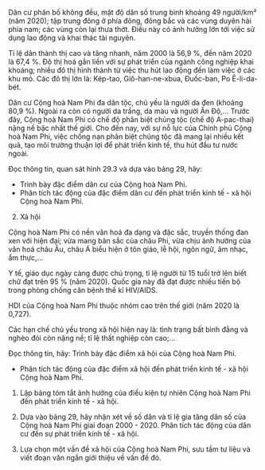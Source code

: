 Dân cư phân bố không đều, mật độ dân số trung bình khoảng 49 người/km² (năm 2020); tập trung đông ở phía đông, đông bắc và các vùng duyên hải phía nam; các vùng còn lại thưa thớt. Điều này có ảnh hưởng lớn tới việc sử dụng lao động và khai thác tài nguyên.

Tỉ lệ dân thành thị cao và tăng nhanh, năm 2000 là 56,9 %, đến năm 2020 là 67,4 %. Đô thị hoá gắn liền với sự phát triển của ngành công nghiệp khai khoáng; nhiều đô thị hình thành từ việc thu hút lao động đến làm việc ở các khu mỏ. Các đô thị lớn là: Kép-tao, Giô-han-ne-xbua, Đuốc-ban, Po Ê-li-da-bét.

Dân cư Cộng hoà Nam Phi đa dân tộc, chủ yếu là người da đen (khoảng 80,9 %). Ngoài ra còn có người da trắng, da màu và người Ấn Độ,... Trước đây, Cộng hoà Nam Phi có chế độ phân biệt chủng tộc (chế độ A-pac-thai) nặng nề bậc nhất thế giới. Cho đến nay, với sự nỗ lực của Chính phủ Cộng hoà Nam Phi, việc chống nạn phân biệt chủng tộc đã mang lại nhiều kết quả, tạo môi trường thuận lợi để phát triển kinh tế, thu hút đầu tư nước ngoài.

Đọc thông tin, quan sát hình 29.3 và dựa vào bảng 29, hãy:
- Trình bày đặc điểm dân cư của Cộng hoà Nam Phi.
- Phân tích tác động của đặc điểm dân cư đến phát triển kinh tế - xã hội Cộng hoà Nam Phi.

2. Xã hội

Cộng hoà Nam Phi có nền văn hoá đa dạng và đặc sắc, truyền thống đan xen với hiện đại; vừa mang bản sắc của châu Phi, vừa chịu ảnh hưởng của văn hoá châu Âu, châu Á biểu hiện ở tôn giáo, lễ hội, ngôn ngữ, âm nhạc, ẩm thực,...

Y tế, giáo dục ngày càng được chú trọng, tỉ lệ người từ 15 tuổi trở lên biết chữ đạt trên 95 % (năm 2020). Quốc gia này đã đạt được nhiều tiến bộ trong phòng chống căn bệnh thế kỉ HIV/AIDS.

HDI của Cộng hoà Nam Phi thuộc nhóm cao trên thế giới (năm 2020 là 0,727).

Các hạn chế chủ yếu trong xã hội hiện nay là: tình trạng bất bình đẳng và nghèo đói còn nặng nề; tỉ lệ thất nghiệp còn cao;...

Đọc thông tin, hãy:
Trình bày đặc điểm xã hội của Cộng hoà Nam Phi.
- Phân tích tác động của đặc điểm xã hội đến phát triển kinh tế - xã hội Cộng hoà Nam Phi.

1. Lập bảng tóm tắt ảnh hưởng của điều kiện tự nhiên Cộng hoà Nam Phi đến phát triển kinh tế - xã hội.

2. Dựa vào bảng 29, hãy nhận xét về số dân và tỉ lệ gia tăng dân số của Cộng hoà Nam Phi giai đoạn 2000 - 2020. Phân tích tác động của dân cư đến sự phát triển kinh tế - xã hội.

3. Lựa chọn một vấn đề xã hội của Cộng hoà Nam Phi, sưu tầm tư liệu và viết đoạn văn ngắn giới thiệu về vấn đề đó.